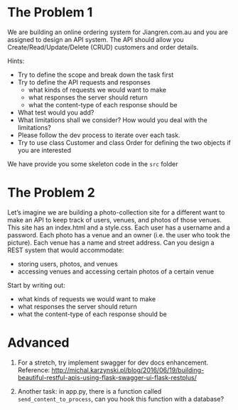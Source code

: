 # The Problem 1
We are building an online ordering system for Jiangren.com.au and you are assigned to design an API system.
The API should allow you Create/Read/Update/Delete (CRUD) customers and order details.

Hints: 
* Try to define the scope and break down the task first
* Try to define the API requests and responses 
    * what kinds of requests we would want to make
    * what responses the server should return
    * what the content-type of each response should be
* What test would you add?
* What limitations shall we consider? How would you deal with the limitations? 
* Please follow the dev process to iterate over each task.
* Try to use class Customer and class Order for defining the two objects if you are interested


We have provide you some skeleton code in the `src` folder




# The Problem 2
Let’s imagine we are building a photo-collection site for a different want to make an API to keep track of users, venues, and photos of those venues. This site has an index.html and a style.css. Each user has a username and a password. Each photo has a venue and an owner (i.e. the user who took the picture). Each venue has a name and street address. Can you design a REST system that would accommodate:

* storing users, photos, and venues
* accessing venues and accessing certain photos of a certain venue

Start by writing out:

* what kinds of requests we would want to make
* what responses the server should return
* what the content-type of each response should be


# Advanced 
1. For a stretch, try implement swagger for dev docs enhancement. Reference: 
http://michal.karzynski.pl/blog/2016/06/19/building-beautiful-restful-apis-using-flask-swagger-ui-flask-restplus/


2. Another task: in app.py, there is a function called `send_content_to_process`, 
can you hook this function with a database?